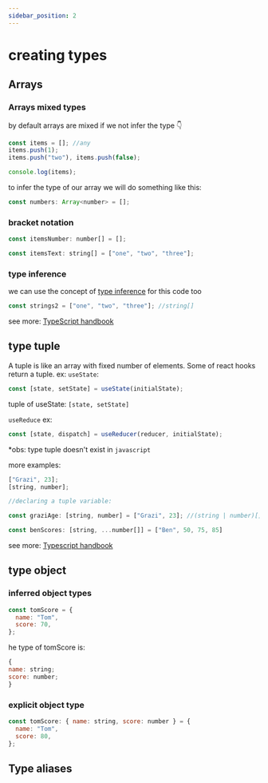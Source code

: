 ```yaml
---
sidebar_position: 2
---
```


# creating types

## Arrays

### Arrays mixed types

by default arrays are mixed if we not infer the type 👇

```js
const items = []; //any
items.push(1);
items.push("two"), items.push(false);

console.log(items);
```

to infer the type of our array we will do something like this:

```js
const numbers: Array<number> = [];
```

### bracket notation

```js
const itemsNumber: number[] = [];

const itemsText: string[] = ["one", "two", "three"];
```

### type inference

we can use the concept of [type inference](http://localhost:3000/Typescript%20with%20React/type%20annotations#type-inference) for this code too

```js
const strings2 = ["one", "two", "three"]; //string[]
```

see more: [TypeScript handbook](https://www.typescriptlang.org/docs/handbook/basic-types.html#array)

## type tuple

A tuple is like an array with fixed number of elements. Some of react hooks return a tuple. ex: `useState`:

```js
const [state, setState] = useState(initialState);
```

tuple of useState: `[state, setState]`

`useReduce` ex:

```js
const [state, dispatch] = useReducer(reducer, initialState);
```

\*obs: type tuple doesn't exist in `javascript`

more examples:

```js
["Grazi", 23];
[string, number];

//declaring a tuple variable:

const graziAge: [string, number] = ["Grazi", 23]; //(string | number)[] -> union types

const benScores: [string, ...number[]] = ["Ben", 50, 75, 85]
```

see more: [Typescript handbook](https://www.typescriptlang.org/docs/handbook/basic-types.html#tuple)

## type object

### inferred object types

```js
const tomScore = {
  name: "Tom",
  score: 70,
};
```

he type of tomScore is:

```js
{
name: string;
score: number;
}
```
### explicit object type

```js
const tomScore: { name: string, score: number } = {
  name: "Tom",
  score: 80,
};
```
## Type aliases
